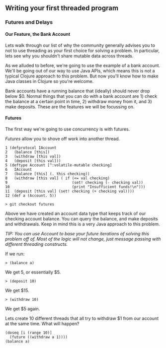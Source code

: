 ## Writing your first threaded program

### Futures and Delays

#### Our Feature, the Bank Account

Lets walk through our list of why the community generally advises you to not to use threading as your first choice for solving a problem. In particular, lets see why you shouldn't share mutable data across threads.

As we alluded to before, we're going to use the example of a bank account. We'll be going out of our way to use Java APIs, which means this is not a typical Clojure approach to this problem. But now you'll know how to make Java classes in Clojure so you're welcome.

Bank accounts have a running balance that (ideally) should never drop below $0. Normal things that you can do with a bank account are 1) check the balance at a certain point in time, 2) withdraw money from it, and 3) make deposits. These are the features we will be focussing on.

#### Futures

The first way we're going to use concurrency is with futures.

  *Futures* allow you to shove off work into another thread.

    1 (defprotocol IAccount
    2   (balance [this])
    3   (withdraw [this val])
    4   (deposit [this val]))
    5 (deftype Account [^:volatile-mutable checking]
    6   IAccount
    7   (balance [this] (. this checking))
    8   (withdraw [this val] ( if (<= val checking)
    9                             (set! checking (- checking val))
    10                            (print "Insufficient funds!\n")))
    11  (deposit [this val] (set! checking (+ checking val))))
    12 (def a (Account. 5))

    > git checkout futures

Above we have created an account data type that keeps track of our checking account balance.
You can query the balance, and make deposits and withdrawals. Keep in mind this is a very Java approach to this problem.

_TIP: You can use Account to base your future iterations of solving this problem off of. Most of the logic will not change, just message passing with different threading constructs._

If we run:

    > (balance a)

We get 5, or essentially $5.

    > (deposit 10)

We get $15.

    > (withdraw 10)

We get $5 again.

Lets create 10 different threads that all try to withdraw $1 from our account at the same time. What will happen?

    (doseq [i (range 10)]
      (future ((withdraw a 1))))
    (balance a)
